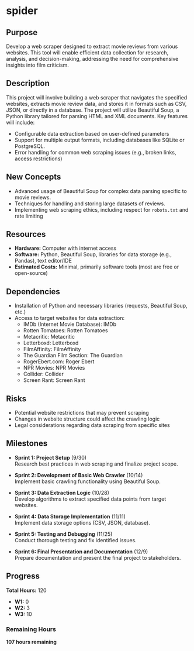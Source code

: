 # spider

## Purpose
Develop a web scraper designed to extract movie reviews from various websites. This tool will enable efficient data collection for research, analysis, and decision-making, addressing the need for comprehensive insights into film criticism.

## Description
This project will involve building a web scraper that navigates the specified websites, extracts movie review data, and stores it in formats such as CSV, JSON, or directly in a database. The project will utilize Beautiful Soup, a Python library tailored for parsing HTML and XML documents. Key features will include:
- Configurable data extraction based on user-defined parameters
- Support for multiple output formats, including databases like SQLite or PostgreSQL.
- Error handling for common web scraping issues (e.g., broken links, access restrictions)

## New Concepts
- Advanced usage of Beautiful Soup for complex data parsing specific to movie reviews.
- Techniques for handling and storing large datasets of reviews.
- Implementing web scraping ethics, including respect for `robots.txt` and rate limiting

## Resources
- **Hardware:** Computer with internet access
- **Software:** Python, Beautiful Soup, libraries for data storage (e.g., Pandas), text editor/IDE
- **Estimated Costs:** Minimal, primarily software tools (most are free or open-source)

## Dependencies
- Installation of Python and necessary libraries (requests, Beautiful Soup, etc.)
- Access to target websites for data extraction:
  - IMDb (Internet Movie Database): IMDb
  - Rotten Tomatoes: Rotten Tomatoes
  - Metacritic: Metacritic
  - Letterboxd: Letterboxd
  - FilmAffinity: FilmAffinity
  - The Guardian Film Section: The Guardian
  - RogerEbert.com: Roger Ebert
  - NPR Movies: NPR Movies
  - Collider: Collider
  - Screen Rant: Screen Rant


## Risks
- Potential website restrictions that may prevent scraping
- Changes in website structure could affect the crawling logic
- Legal considerations regarding data scraping from specific sites

## Milestones
- **Sprint 1: Project Setup** (9/30)  
  Research best practices in web scraping and finalize project scope.
  
- **Sprint 2: Development of Basic Web Crawler** (10/14)  
  Implement basic crawling functionality using Beautiful Soup.
  
- **Sprint 3: Data Extraction Logic** (10/28)  
  Develop algorithms to extract specified data points from target websites.
  
- **Sprint 4: Data Storage Implementation** (11/11)  
  Implement data storage options (CSV, JSON, database).
  
- **Sprint 5: Testing and Debugging** (11/25)  
  Conduct thorough testing and fix identified issues.
  
- **Sprint 6: Final Presentation and Documentation** (12/9)  
  Prepare documentation and present the final project to stakeholders.


## Progress
**Total Hours:** 120

- **W1:** 0
- **W2:** 3
- **W3:** 10

### Remaining Hours
**107 hours remaining**
